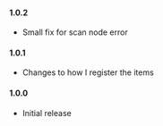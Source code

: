 #### 1.0.2
- Small fix for scan node error

#### 1.0.1
- Changes to how I register the items

#### 1.0.0
- Initial release